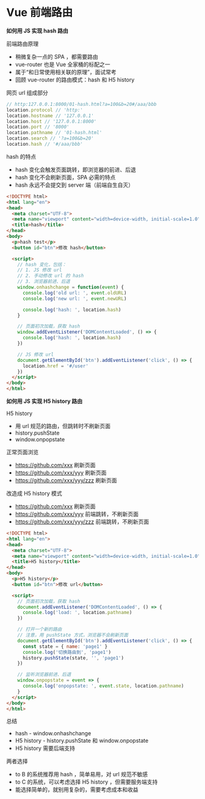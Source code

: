 # Vue 前端路由

**如何用 JS 实现 hash 路由**

前端路由原理

- 稍微复杂一点的 SPA ，都需要路由
- vue-router 也是 Vue 全家桶的标配之一
- 属于“和日常使用相关联的原理”，面试常考
- 回顾 vue-router 的路由模式：hash 和 H5 history



网页 url 组成部分

```js
// http:127.0.0.1:8000/01-hash.html?a=100&b=20#/aaa/bbb
location.protocol // 'http:'
location.hostname // '127.0.0.1'
location.host // '127.0.0.1:8000'
location.port // '8000'
location.pathname // '01-hash.html'
location.search // '?a=100&b=20'
location.hash // '#/aaa/bbb'
```



hash 的特点

- hash 变化会触发页面跳转，即浏览器的前进、后退
- hash 变化不会刷新页面，SPA 必需的特点
- hash 永远不会提交到 server 端（前端自生自灭）

```html
<!DOCTYPE html>
<html lang="en">
<head>
  <meta charset="UTF-8">
  <meta name="viewport" content="width=device-width, initial-scale=1.0">
  <title>hash</title>
</head>
<body>
  <p>hash test</p>
  <button id="btn">修改 hash</button>

  <script>
    // hash 变化，包括：
    // 1. JS 修改 url
    // 2. 手动修改 url 的 hash
    // 3. 浏览器前进、后退
    window.onhashchange = function(event) {
      console.log('old url: ', event.oldURL)
      console.log('new url: ', event.newURL)

      console.log('hash: ', location.hash)
    }

    // 页面初次加载，获取 hash
    window.addEventListener('DOMContentLoaded', () => {
      console.log('hash: ', location.hash)
    })

    // JS 修改 url
    document.getElementById('btn').addEventListener('click', () => {
      location.href = '#/user'
    })
  </script>
</body>
</html>
```



**如何用 JS 实现 H5 history 路由**

H5 history

- 用 url 规范的路由，但跳转时不刷新页面
- history.pushState
- window.onpopstate



正常页面浏览

- https://github.com/xxx 刷新页面
- https://github.com/xxx/yyy 刷新页面
- https://github.com/xxx/yyy/zzz 刷新页面



改造成 H5 history 模式

- https://github.com/xxx 刷新页面
- https://github.com/xxx/yyy 前端跳转，不刷新页面
- https://github.com/xxx/yyy/zzz 前端跳转，不刷新页面

```html
<!DOCTYPE html>
<html lang="en">
<head>
  <meta charset="UTF-8">
  <meta name="viewport" content="width=device-width, initial-scale=1.0">
  <title>H5 history</title>
</head>
<body>
  <p>H5 history</p>
  <button id="btn">修改 url</button>

  <script>
    // 页面初次加载，获取 hash
    document.addEventListener('DOMContentLoaded', () => {
      console.log('load: ', location.pathname)
    })

    // 打开一个新的路由
    // 注意，用 pushState 方式，浏览器不会刷新页面
    document.getElementById('btn').addEventListener('click', () => {
      const state = { name: 'page1' }
      console.log('切换路由到', 'page1')
      history.pushState(state, '', 'page1')
    })

    // 监听浏览器前进、后退
    window.onpopstate = event => {
      console.log('onpopstate: ', event.state, location.pathname)
    }
  </script>
</body>
</html>
```



总结

- hash - window.onhashchange
- H5 history - history.pushState 和 window.onpopstate
- H5 history 需要后端支持



两者选择

- to B 的系统推荐用 hash ，简单易用，对 url 规范不敏感
- to C 的系统，可以考虑选择 H5 history ，但需要服务端支持
- 能选择简单的，就别用复杂的，需要考虑成本和收益